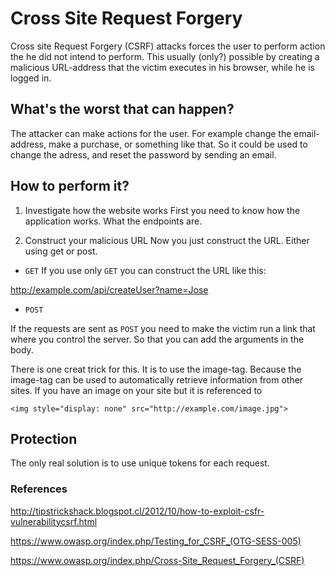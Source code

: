 # Cross Site Request Forgery

Cross site Request Forgery (CSRF) attacks forces the user to perform action the he did not intend to perform. This usually (only?) possible by creating a malicious URL-address that the victim executes in his browser, while he is logged in.

## What's the worst that can happen?

The attacker can make actions for the user. For example change the email-address, make a purchase, or something like that. So it could be used to change the adress, and reset the password by sending an email.


## How to perform it?

1. Investigate how the website works
First you need to know how the application works. What the endpoints are.

2. Construct your malicious URL
Now you just construct the URL. Either using get or post.

- `GET`
If you use only `GET` you can construct the URL like this:

http://example.com/api/createUser?name=Jose

- `POST`

If the requests are sent as `POST` you need to make the victim run a link that where you control the server. So that you can add the arguments in the body.

There is one creat trick for this. It is to use the image-tag. Because the image-tag can be used to automatically retrieve information from other sites. If you have an image on your site but it is referenced to

`<img style="display: none" src="http://example.com/image.jpg">`


## Protection

The only real solution is to use unique tokens for each request.



### References


http://tipstrickshack.blogspot.cl/2012/10/how-to-exploit-csfr-vulnerabilitycsrf.html

https://www.owasp.org/index.php/Testing_for_CSRF_(OTG-SESS-005)

https://www.owasp.org/index.php/Cross-Site_Request_Forgery_(CSRF)